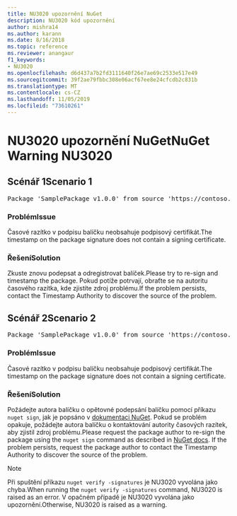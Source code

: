 ```yaml
---
title: NU3020 upozornění NuGet
description: NU3020 kód upozornění
author: mishra14
ms.author: karann
ms.date: 8/16/2018
ms.topic: reference
ms.reviewer: anangaur
f1_keywords:
- NU3020
ms.openlocfilehash: d6d437a7b2fd3111640f26e7ae69c2533e517e49
ms.sourcegitcommit: 39f2ae79fbbc308e06acf67ee8e24cfcdb2c831b
ms.translationtype: MT
ms.contentlocale: cs-CZ
ms.lasthandoff: 11/05/2019
ms.locfileid: "73610261"
---
```

# <a name="nuget-warning-nu3020"></a><span data-ttu-id="d55be-103">NU3020 upozornění NuGet</span><span class="sxs-lookup"><span data-stu-id="d55be-103">NuGet Warning NU3020</span></span>

## <a name="scenario-1"></a><span data-ttu-id="d55be-104">Scénář 1</span><span class="sxs-lookup"><span data-stu-id="d55be-104">Scenario 1</span></span>

<pre>Package 'SamplePackage v1.0.0' from source 'https://contoso.com/index.json': The timestamp does not have a signing certificate.</pre>

### <a name="issue"></a><span data-ttu-id="d55be-105">Problém</span><span class="sxs-lookup"><span data-stu-id="d55be-105">Issue</span></span>

<span data-ttu-id="d55be-106">Časové razítko v podpisu balíčku neobsahuje podpisový certifikát.</span><span class="sxs-lookup"><span data-stu-id="d55be-106">The timestamp on the package signature does not contain a signing certificate.</span></span>


### <a name="solution"></a><span data-ttu-id="d55be-107">Řešení</span><span class="sxs-lookup"><span data-stu-id="d55be-107">Solution</span></span>

<span data-ttu-id="d55be-108">Zkuste znovu podepsat a odregistrovat balíček.</span><span class="sxs-lookup"><span data-stu-id="d55be-108">Please try to re-sign and timestamp the package.</span></span> <span data-ttu-id="d55be-109">Pokud potíže potrvají, obraťte se na autoritu časového razítka, kde zjistíte zdroj problému.</span><span class="sxs-lookup"><span data-stu-id="d55be-109">If the problem persists, contact the Timestamp Authority to discover the source of the problem.</span></span>



## <a name="scenario-2"></a><span data-ttu-id="d55be-110">Scénář 2</span><span class="sxs-lookup"><span data-stu-id="d55be-110">Scenario 2</span></span>

<pre>Package 'SamplePackage v1.0.0' from source 'https://contoso.com/index.json': The primary signature's timestamp does not have a signing certificate.</pre>

### <a name="issue"></a><span data-ttu-id="d55be-111">Problém</span><span class="sxs-lookup"><span data-stu-id="d55be-111">Issue</span></span>

<span data-ttu-id="d55be-112">Časové razítko v podpisu balíčku neobsahuje podpisový certifikát.</span><span class="sxs-lookup"><span data-stu-id="d55be-112">The timestamp on the package signature does not contain a signing certificate.</span></span>


### <a name="solution"></a><span data-ttu-id="d55be-113">Řešení</span><span class="sxs-lookup"><span data-stu-id="d55be-113">Solution</span></span>

<span data-ttu-id="d55be-114">Požádejte autora balíčku o opětovné podepsání balíčku pomocí příkazu `nuget sign`, jak je popsáno v [dokumentaci NuGet](https://docs.microsoft.com/nuget/create-packages/sign-a-package). Pokud se problém opakuje, požádejte autora balíčku o kontaktování autority časových razítek, aby zjistil zdroj problému.</span><span class="sxs-lookup"><span data-stu-id="d55be-114">Please request the package author to re-sign the package using the `nuget sign` command as described in [NuGet docs](https://docs.microsoft.com/nuget/create-packages/sign-a-package). If the problem persists, request the package author to contact the Timestamp Authority to discover the source of the problem.</span></span>


> [!Note]
> <span data-ttu-id="d55be-115">Při spuštění příkazu `nuget verify -signatures` je NU3020 vyvolána jako chyba.</span><span class="sxs-lookup"><span data-stu-id="d55be-115">When running the `nuget verify -signatures` command, NU3020 is raised as an error.</span></span> <span data-ttu-id="d55be-116">V opačném případě je NU3020 vyvolána jako upozornění.</span><span class="sxs-lookup"><span data-stu-id="d55be-116">Otherwise, NU3020 is raised as a warning.</span></span>